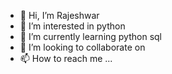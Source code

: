 - 👋 Hi, I’m Rajeshwar
- 👀 I’m interested in python 
- 🌱 I’m currently learning python sql
- 💞️ I’m looking to collaborate on 
- 📫 How to reach me ...

<!---
rajeshwar2007/rajeshwar2007 is a ✨ special ✨ repository because its `README.md` (this file) appears on your GitHub profile.
You can click the Preview link to take a look at your changes.
--->
